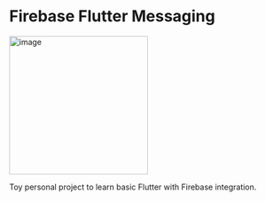 # Firebase Flutter Messaging

<img width="250" alt="image" src="https://user-images.githubusercontent.com/16582407/150619371-61040106-c0f1-427e-9dfd-2f7a45b2b68a.png">



Toy personal project to learn basic Flutter with Firebase integration.
